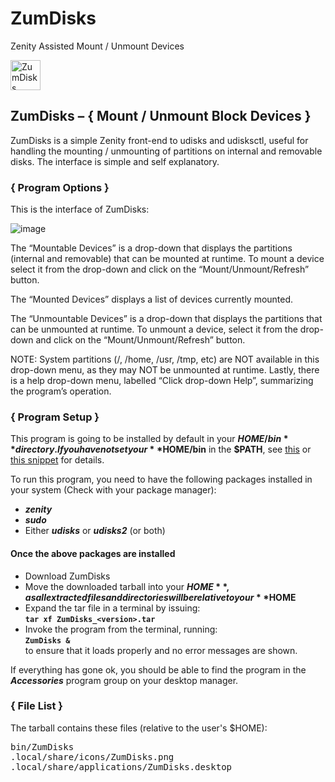 # ZumDisks
Zenity Assisted Mount / Unmount Devices

<img alt="ZumDisks Logo" src="http://ideaware.stamatis.uk/wp-content/uploads/2016/01/ZumDisks.png" width="48px" height="48px" />

## ZumDisks – { Mount / Unmount Block Devices }
ZumDisks is a simple Zenity front-end to udisks and udisksctl, useful for handling the mounting / unmounting of partitions on internal and removable disks. The interface is simple and self explanatory.

### { Program Options }

This is the interface of ZumDisks:

<!-- img alt="ZumDisks Interface" src="http://ideaware.stamatis.uk/wp-content/uploads/2016/01/ZumDisks-SShot.png" /!-->
![image](https://github.com/stamatisxm/ZumDisks/assets/12468393/7c67749b-c5ea-4506-8726-77546956862f)

The “Mountable Devices” is a drop-down that displays the partitions (internal and removable) that can be mounted at runtime. To mount a device select it from the drop-down and click on the “Mount/Unmount/Refresh” button.

The “Mounted Devices” displays a list of devices currently mounted.

The “Unmountable Devices” is a drop-down that displays the partitions that can be unmounted at runtime. To unmount a device, select it from the drop-down and click on the “Mount/Unmount/Refresh” button.

NOTE: System partitions (/, /home, /usr, /tmp, etc) are NOT available in this drop-down menu, as they may NOT be unmounted at runtime.
Lastly, there is a help drop-down menu, labelled “Click drop-down Help”, summarizing the program’s operation.



### { Program Setup }
This program is going to be installed by default in your **$HOME/bin** directory. If you have not set your **$HOME/bin** in the **$PATH**, see [this](http://istos.stamatis.uk/linux/include-homebin-in-any-desktop-environment/ "Include $HOME/bin in any Desktop Environment") or [this snippet](http://istos.stamatis.uk/linux/include-homebin-in-the-path-for-bash-shell "Setup your $HOME/bin in the $PATH") for details.

To run this program, you need to have the following packages installed in your system (Check with your package manager):

- _**zenity**_
- _**sudo**_
- Either _**udisks**_ or _**udisks2**_ (or both)

#### Once the above packages are installed
- Download ZumDisks
- Move the downloaded tarball into your **$HOME**, as all extracted files and directories will be relative to your **$HOME**
- Expand the tar file in a terminal by issuing:  
<code>**tar xf ZumDisks\_&lt;version&gt;.tar**</code>
- Invoke the program from the terminal, running:  
<code>**ZumDisks &**</code>  
to ensure that it loads properly and no error messages are shown.

If everything has gone ok, you should be able to find the program in the _**Accessories**_ program group on your desktop manager.

### { File List }
The tarball contains these files (relative to the user's $HOME):
<pre>
bin/ZumDisks
.local/share/icons/ZumDisks.png
.local/share/applications/ZumDisks.desktop
</pre>

